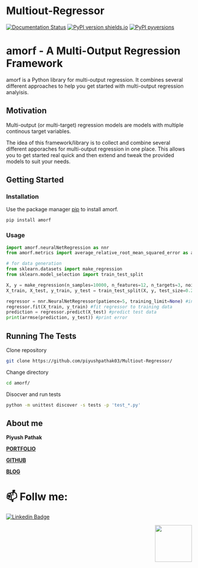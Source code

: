 # Multiout-Regressor

[![Documentation Status](https://readthedocs.org/projects/amorf/badge/?version=latest)](https://amorf.readthedocs.io/en/latest/?badge=latest) 
[![PyPI version shields.io](https://img.shields.io/pypi/v/amorf.svg)](https://pypi.org/project/amorf/) 
[![PyPI pyversions](https://img.shields.io/pypi/pyversions/amorf.svg)](https://pypi.python.org/pypi/ansicolortags/)

# amorf - A Multi-Output Regression Framework


amorf is a Python library for multi-output regression. It combines several different approaches to help you get started with multi-output regression analyisis. 

## Motivation 
Multi-output (or multi-target) regression models are models with multiple continous target variables. 

The idea of this framework/library is to collect and combine several different apporaches for multi-output regression in one place. This allows you to get started real quick and then extend and tweak the provided models to suit your needs.
## Getting Started 

[//]: # (### Prerequisites )

### Installation 

Use the package manager [pip](https://pip.pypa.io/en/stable/) to install amorf.

```bash
pip install amorf
```
### Usage 
```python
import amorf.neuralNetRegression as nnr 
from amorf.metrics import average_relative_root_mean_squared_error as arrmse

# for data generation
from sklearn.datasets import make_regression
from sklearn.model_selection import train_test_split

X, y = make_regression(n_samples=10000, n_features=12, n_targets=3, noise=0.1) 
X_train, X_test, y_train, y_test = train_test_split(X, y, test_size=0.2)

regressor = nnr.NeuralNetRegressor(patience=5, training_limit=None) #initialize neural net regressor
regressor.fit(X_train, y_train) #fit regressor to training data
prediction = regressor.predict(X_test) #predict test data 
print(arrmse(prediction, y_test)) #print error
```

## Running The Tests 
Clone repository

```bash 
git clone https://github.com/piyushpathak03/Multiout-Regressor/
```
Change directory 
```bash 
cd amorf/
``` 
Disocver and run tests 

```bash 
python -m unittest discover -s tests -p 'test_*.py'
```


## About me

**Piyush Pathak**

[**PORTFOLIO**](https://anirudhrapathak3.wixsite.com/piyush)

[**GITHUB**](https://github.com/piyushpathak03)

[**BLOG**](https://medium.com/@piyushpathak03)


# 📫 Follw me: 

[![Linkedin Badge](https://img.shields.io/badge/-PiyushPathak-blue?style=flat-square&logo=Linkedin&logoColor=white&link=https://www.linkedin.com/in/piyushpathak03/)](https://www.linkedin.com/in/piyushpathak03/)

<p  align="right"><img height="100" src = "https://media.giphy.com/media/l3URDstnIjBNY7rwLB/giphy.gif"></p>
